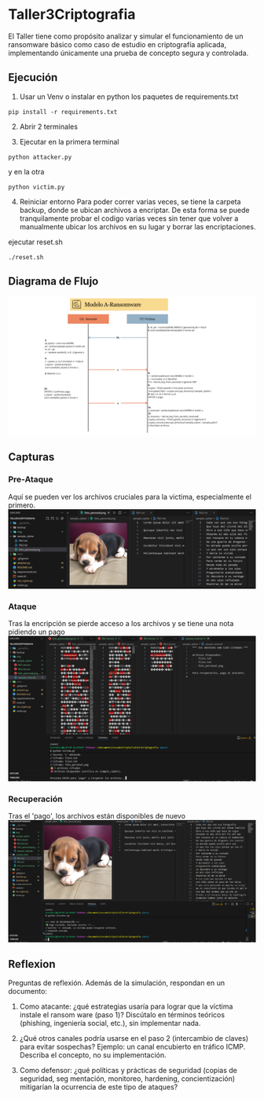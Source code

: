 # Taller3Criptografia

El Taller tiene como propósito analizar y simular el funcionamiento de un ransomware básico como caso de estudio en criptografía aplicada, implementando únicamente una prueba de concepto segura y controlada.

## Ejecución

1. Usar un Venv o instalar en python los paquetes de requirements.txt

```
pip install -r requirements.txt
```

2. Abrir 2 terminales

3. Ejecutar en la primera terminal

```
python attacker.py
```

y en la otra

```
python victim.py
```

4. Reiniciar entorno
   Para poder correr varias veces, se tiene la carpeta backup, donde se ubican archivos a encriptar.
   De esta forma se puede tranquilamente probar el codigo varias veces sin tener que volver a manualmente ubicar los archivos en su lugar y borrar las encriptaciones.

ejecutar reset.sh

```
./reset.sh
```

## Diagrama de Flujo

![diagrama](/img/Modelo%20A.png)

## Capturas

### Pre-Ataque

Aquí se pueden ver los archivos cruciales para la victima, especialmente el primero.
![Pre-Ataque](/img/preAtaque.png)

### Ataque

Tras la encripción se pierde acceso a los archivos y se tiene una nota pidiendo un pago
![Ataque](/img/Ataque.png)

### Recuperación

Tras el 'pago', los archivos están disponibles de nuevo
![Recuperacion](/img/postPago.png)

## Reflexion

Preguntas de reflexión. Además de la simulación, respondan en un documento:

1.  Como atacante: ¿qué estrategias usaría para lograr que la víctima instale el ransom
    ware (paso 1)? Discútalo en términos teóricos (phishing, ingeniería social, etc.), sin
    implementar nada.

2.  ¿Qué otros canales podría usarse en el paso 2 (intercambio de claves) para evitar
    sospechas? Ejemplo: un canal encubierto en tráfico ICMP. Describa el concepto, no
    su implementación.

3.  Como defensor: ¿qué políticas y prácticas de seguridad (copias de seguridad, seg
    mentación, monitoreo, hardening, concientización) mitigarían la ocurrencia de este
    tipo de ataques?
